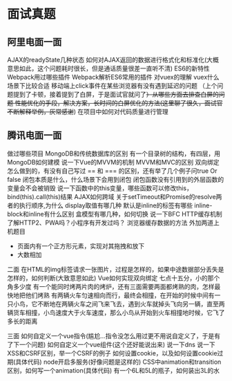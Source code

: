 # 面试真题
## 阿里电面一面

AJAX的readyState几种状态
如何对AJAX返回的数据进行格式化和标准化(大概意思如此，这个问题耗时很长，但是通话质量很差一直听不清)
ES6的新特性
Webpack用过哪些插件
Webpack解析ES6常用的插件
对vuex的理解
vuex什么场景下比较合适
移动端上click事件在某些浏览器有没有遇到延迟的问题
（上个问题提到了卡顿，接着提到了白屏，于是面试官就问了~~）从哪些方面去排查白屏的问题
性能优化的手段，解决方案，长时间的白屏优化的方法(这里聊了很久，面试官不断解释举例，灰常感谢~~)
在项目中如何对代码质量进行管理

## 腾讯电面一面
做过哪些项目
MongoDB和传统数据库的区别
有一个目录树的结构，有四层，用MongoDB如何建模
说一下Vue的MVVM的机制
MVVM和MVC的区别
双向绑定怎么做到的，有没有自己写过
== 和 === 的区别，还有举了几个例子问true Or false
闭包本质是什么，什么场景下会用到闭包
闭包函数没有引用到的外层函数的变量会不会被销毁
说一下函数中的this变量，哪些函数可以修改this，bind(this).call(this)结果
AJAX如何跨域
关于setTimeout和Promise的resolve两者的执行顺序,为什么
display取值有哪几种
默认是inline的标签有哪些
inline-block和inline有什么区别
盒模型有哪几种，如何切换
说一下BFC
HTTP缓存机制
了解HTTP2、PWA吗？小程序有开发过吗？
浏览器缓存数据的方法
外加两道上机题目
* 页面内有一个正方形元素，实现对其拖拽和放下
* 大数相加

二面
在HTML的img标签请求一张图片，过程是怎样的，如果中途数据部分丢失是怎样的，如何判断(大致意思如此)
Vue如何实现双向绑定
七点十五分，小的那个角多少度
有一个能同时烤两片肉的烤炉，还有三面需要两面都烤熟的肉，怎样最快地把他们烤熟
有两辆火车匀速相向而行，最终会相撞，在开始的时候中间有一只小鸟，它不断地在两辆火车之间飞来飞去，遇到火车就掉头飞向另一辆，直至两辆货车相撞，小鸟速度大于火车速度，那么小鸟从开始到火车相撞地时候，它飞了多长的距离

三面
如何自定义一个vue指令(尴尬...指令没怎么用过更不用说自定义了，于是有了下一个问题)
如何自定义一个vue组件(这个还好能说出来)
说一下dns
说一下XSS和CSRF区别，举一个CSRF的例子
如何设置cookie，以及如何设置cookie过期(具体代码)
node开启多服务(好像问题是这样的)
CSS中animation和transition区别，如何写一个animation(具体代码)
有一个6L和5L的瓶子，如何装出3L的水